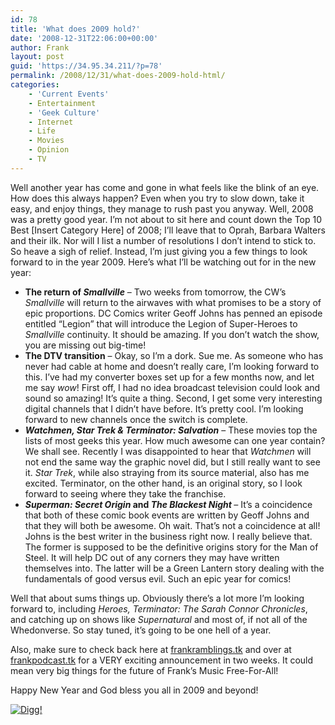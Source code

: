 ```yaml
---
id: 78
title: 'What does 2009 hold?'
date: '2008-12-31T22:06:00+00:00'
author: Frank
layout: post
guid: 'https://34.95.34.211/?p=78'
permalink: /2008/12/31/what-does-2009-hold-html/
categories:
    - 'Current Events'
    - Entertainment
    - 'Geek Culture'
    - Internet
    - Life
    - Movies
    - Opinion
    - TV
---
```


<div src="v5">Well another year has come and gone in what feels like the blink of an eye. How does this always happen? Even when you try to slow down, take it easy, and enjoy things, they manage to rush past you anyway. Well, 2008 was a pretty good year. I’m not about to sit here and count down the Top 10 Best [Insert Category Here] of 2008; I’ll leave that to Oprah, Barbara Walters and their ilk. Nor will I list a number of resolutions I don’t intend to stick to. So heave a sigh of relief. Instead, I’m just giving you a few things to look forward to in the year 2009. Here’s what I’ll be watching out for in the new year:

- <span style="font-weight: bold;">The return of <span style="font-style: italic;">Smallville</span></span> – Two weeks from tomorrow, the CW’s <span style="font-style: italic;">Smallville</span> will return to the airwaves with what promises to be a story of epic proportions. DC Comics writer Geoff Johns has penned an episode entitled “Legion” that will introduce the Legion of Super-Heroes to <span style="font-style: italic;">Smallville</span> continuity. It should be amazing. If you don’t watch the show, you are missing out big-time!
- <span style="font-weight: bold;">The DTV transition</span> – Okay, so I’m a dork. Sue me. As someone who has never had cable at home and doesn’t really care, I’m looking forward to this. I’ve had my converter boxes set up for a few months now, and let me say <span style="font-style: italic;">wow</span>! First off, I had no idea broadcast television could look and sound so amazing! It’s quite a thing. Second, I get some very interesting digital channels that I didn’t have before. It’s pretty cool. I’m looking forward to new channels once the switch is complete.
- <span style="font-weight: bold; font-style: italic;">Watchmen, Star Trek &amp; Terminator: Salvation</span> – These movies top the lists of most geeks this year. How much awesome can one year contain? We shall see. Recently I was disappointed to hear that <span style="font-style: italic;">Watchmen</span> will not end the same way the graphic novel did, but I still really want to see it. <span style="font-style: italic;">Star Trek</span>, while also straying from its source material, also has me excited. Terminator, on the other hand, is an original story, so I look forward to seeing where they take the franchise.
- <span style="font-weight: bold;"><span style="font-style: italic;">Superman: Secret Origin</span> and <span style="font-style: italic;">The Blackest Night</span> </span><span style="font-style: italic;">– </span>It’s a coincidence that both of these comic book events are written by Geoff Johns and that they will both be awesome. Oh wait. That’s not a coincidence at all! Johns is the best writer in the business right now. I really believe that. The former is supposed to be the definitive origins story for the Man of Steel. It will help DC out of any corners they may have written themselves into. The latter will be a Green Lantern story dealing with the fundamentals of good versus evil. Such an epic year for comics!

Well that about sums things up. Obviously there’s a lot more I’m looking forward to, including <span style="font-style: italic;">Heroes, Terminator: The Sarah Connor Chronicles</span>, and catching up on shows like <span style="font-style: italic;">Supernatural </span>and <span style="font-style: italic;"></span>most of, if not all of the Whedonverse. So stay tuned, it’s going to be one hell of a year.

Also, make sure to check back here at [frankramblings.tk](http://www.frankramblings.tk/) and over at [frankpodcast.tk](http://www.frankpodcast.tk/) for a VERY exciting announcement in two weeks. It could mean very big things for the future of Frank’s Music Free-For-All!

Happy New Year and God bless you all in 2009 and beyond!

[![Digg!](http://digg.com/img/badges/100x20-digg-button.gif)  ](http://digg.com/)

</div>